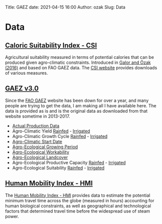 Title: GAEZ
date: 2021-04-15 16:00
Author: ozak
Slug: Data

# Data

## [Caloric Suitability Index - CSI](https://ozak.github.io/Caloric-Suitability-Index/)
Agricultural suitability measured in terms of potential calories that can be produced given agro-climatic constraints. Introduced in [Galor and Özak (2016)](http://dx.doi.org/10.1257/aer.20150020) and based on FAO GAEZ data. The [CSI website](https://ozak.github.io/Caloric-Suitability-Index/) provides downloads of various measures.


## [GAEZ v3.0](http://gaez.fao.org/)

Since the [FAO GAEZ](http://gaez.fao.org/) website has been down for over a year, and many people are trying to get the data, I am making all I have available here. The data is provided as is and is the original data as downloaded from that website sometime in 2013-2017.

* [Actual Production Data](https://www.dropbox.com/sh/zwooqfnal668ez9/AAAZTmNopvpPKDfv5hoWWNXEa?dl=0)
* Agro-Climatic Yield [Rainfed](https://www.dropbox.com/sh/livzp27nrln2137/AAAMp-3s64YsVP1cm4ypEgnaa?dl=0) - [Irrigated](https://www.dropbox.com/sh/q08w0w88m15x2th/AACUThnn_F5gRPu_ZWq-AAJPa?dl=0)
* Agro-Climatic Growth Cycle [Rainfed](https://www.dropbox.com/sh/y2womn5yms4wsvn/AAA_6fJn0URsJKI-Olw2UzHAa?dl=0) - [Irrigated](https://www.dropbox.com/sh/i9n7rp1u7ilxaq1/AADExl2ZXKBfKB2aRjKo8ZGSa?dl=0)
* [Agro-Climatic Start Date](https://www.dropbox.com/sh/hvzvses8bzbn7yj/AACQUz4hY-8UtFxmvJ5Y1_hHa?dl=0)
* [Agro-Ecological Growing Period](https://www.dropbox.com/sh/xy2ywj5ta0ynq87/AAD-FYH0YDIBg2SOlvK3NSy2a?dl=0)
* [Agro-Ecological Workability](https://www.dropbox.com/sh/euygkud69p0kjmi/AADWP3ELoXSXXxMtVVjlmJ3Ba?dl=0)
* [Agro-Ecological Landcover](https://www.dropbox.com/sh/hjm9dgljkgkyqm1/AABx-QyJqk88etn5ihZNgAjHa?dl=0)
* Agro-Ecological Productive Capacity [Rainfed](https://www.dropbox.com/sh/032zulloz0uienw/AADmMSh5CWvV9lVx8y2qreifa?dl=0) - [Irrigated](https://www.dropbox.com/sh/u9o95e9p41e2s72/AAARlZOEmwiOHtNxWCEcVxVma?dl=0)
* Agro-Ecological Suitability [Rainfed](https://www.dropbox.com/sh/n3v8ys13inypyku/AAAgsUMh_MdHPEcweO_4A4fka?dl=0) - [Irrigated](https://www.dropbox.com/sh/y87uop9cconv032/AAA0SkNqfohpJ6eMX-Ao-NmWa?dl=0)

## [Human Mobility Index - HMI](https://human-mobility-index.github.io/)
The [Human Mobility Index - HMI](https://human-mobility-index.github.io/) provides data to  estimate the potential minimum travel time across the globe (measured in hours) accounting for human biological constraints, as well as geographical and technological factors that determined travel time before the widespread use of steam power. 